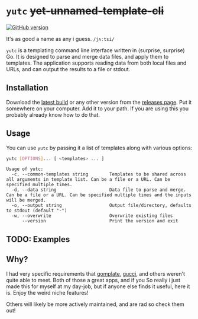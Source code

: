 # `yutc` ~~yet-unnamed-template-cli~~

[![GitHub version](https://badge.fury.io/gh/adam-huganir%2Fyutc.svg)](https://badge.fury.io/gh/adam-huganir%2Fyutc)

It's as good a name as any i guess. `/jʌːtsi/`

`yutc` is a templating command line interface written in (surprise, surprise) Go.
It is designed to parse and merge data files, and apply them to templates.
The application supports reading data from both local files and URLs,
and can output the results to a file or stdout.

## Installation

Download
the [latest build](https://github.com/adam-huganir/yutc/releases/latest) or any
other version from
the [releases page](https://github.com/adam-huganir/yutc/releases).
Put it somewhere on your computer. Add it to your path. If you are using this
you probably
already know how to do that.

## Usage

You can use `yutc` by passing it a list of templates along with various options:

```bash
yutc [OPTIONS]... [ <templates> ... ]
```
```
Usage of yutc:
  -c, --common-templates string        Templates to be shared across all arguments in template list. Can be a file or a URL. Can be specified multiple times.
  -d, --data string                    Data file to parse and merge. Can be a file or a URL. Can be specified multiple times and the inputs will be merged.
  -o, --output string                  Output file/directory, defaults to stdout (default "-")
  -w, --overwrite                      Overwrite existing files
      --version                        Print the version and exit
```

## TODO: Examples

## Why?

I had very specific requirements
that [gomplate](https://github.com/hairyhenderson/gomplate), [gucci](https://github.com/noqcks/gucci), and
others weren't quite able to meet.
Both of those a great apps, and if you
So really i just made this for myself at my day-job, but if anyone else
finds it useful, here it is.
Enjoy the weird niche features!

Others will likely be more actively maintained, and are rad so check them out!
